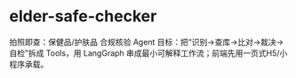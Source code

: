 # elder-safe-checker
拍照即查：保健品/护肤品 合规核验 Agent 目标：把“识别→查库→比对→裁决→自检”拆成 Tools，用 LangGraph 串成最小可解释工作流；前端先用一页式H5/小程序承载。
